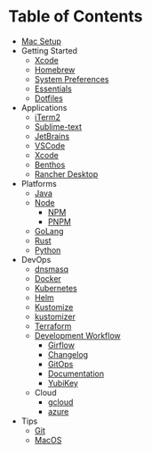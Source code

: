 # Table of Contents

- [Mac Setup](../README.md)
- Getting Started
  - [Xcode](essentials/xcode.md)
  - [Homebrew](essentials/brew.md)
  - [System Preferences](essentials/system-preferences.md)
  - [Essentials](essentials/essentials.md)
  - [Dotfiles](essentials/dotfiles.md)
- Applications
  - [iTerm2](apps/iterm2.md)
  - [Sublime-text](apps/sublime-text.md)
  - [JetBrains](apps/jetbrains.md)
  - [VSCode](apps/vscode.md)
  - [Xcode](apps/xcode.md)
  - [Benthos](apps/benthos.md)
  - [Rancher Desktop](apps/rancher-desktop.md)
- Platforms
  - [Java](platforms/java/java.md)
  - [Node](platforms/node/node.md)
    - [NPM](platforms/node/npm.md)
    - [PNPM](platforms/node/pnpm.md)
  - [GoLang](platforms/go/golang.md)
  - [Rust](platforms/rust.md)
  - [Python](platforms/python.md)
- DevOps
  - [dnsmasq](devops/dnsmasq.md)
  - [Docker](devops/docker.md)
  - [Kubernetes](devops/kubernetes.md)
  - [Helm](devops/helm.md)
  - [Kustomize](devops/Kustomize.md)
  - [kustomizer](devops/kustomizer.md)
  - [Terraform](devops/terraform.md)
  - [Development Workflow](devops/devflow/development-workflow.md)
    - [Girflow](devops/devflow/gitflow.md)
    - [Changelog](devops/devflow/changelog.md)
    - [GitOps](devops/devflow/gitops.md)
    - [Documentation](devops/devflow/documentation.md)
    - [YubiKey](devops/devflow/yubikey.md)
  - Cloud
    - [gcloud](devops/cloud/gcloud.md)
    - [azure](devops/cloud/azure.md)
- Tips
  - [Git](tips/git.md)
  - [MacOS](tips/macos.md)


